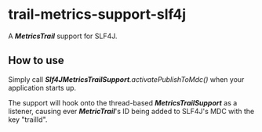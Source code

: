 # trail-metrics-support-slf4j

A _**MetricsTrail**_ support for SLF4J.

## How to use

Simply call _**Slf4JMetricsTrailSupport**.activatePublishToMdc()_ when your application starts up.

The support will hook onto the thread-based **_MetricsTrailSupport_** as a listener, causing ever **_MetricTrail_**'s ID being added to SLF4J's MDC with the key "trailId".